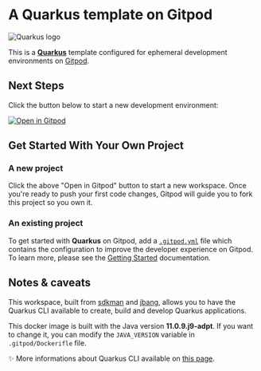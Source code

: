 
# A **Quarkus** template on Gitpod

![Quarkus logo](https://quarkus.io/assets/images/quarkus_logo_horizontal_rgb_600px_reverse.png) 


This is a [**Quarkus**](https://quarkus.io/) template configured for ephemeral development environments on [Gitpod](https://www.gitpod.io/).

## Next Steps

Click the button below to start a new development environment:

[![Open in Gitpod](https://gitpod.io/button/open-in-gitpod.svg)](https://gitpod.io/#https://github.com/jeanphibaconnais/template-quarkus)

## Get Started With Your Own Project

### A new project

Click the above "Open in Gitpod" button to start a new workspace. Once you're ready to push your first code changes, Gitpod will guide you to fork this project so you own it.

### An existing project

To get started with **Quarkus** on Gitpod, add a [`.gitpod.yml`](./.gitpod.yml) file which contains the configuration to improve the developer experience on Gitpod. To learn more, please see the [Getting Started](https://www.gitpod.io/docs/getting-started) documentation.

## Notes & caveats

This workspace, built from [sdkman](https://sdkman.io/) and [jbang](https://www.jbang.dev/), allows you to have the Quarkus CLI available to create, build and develop Quarkus applications.

This docker image is built with the Java version **11.0.9.j9-adpt**. If you want to change it, you can modify the `JAVA_VERSION` variable in `.gitpod/Dockerifle` file.

✨ More informations about Quarkus CLI available on [this page](https://quarkus.io/guides/cli-tooling).
